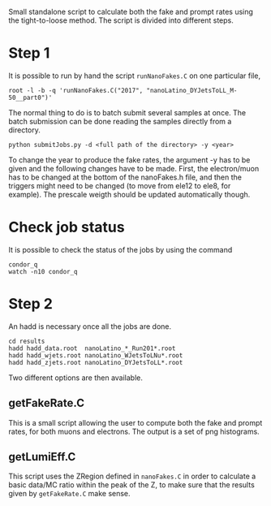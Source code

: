 Small standalone script to calculate both the fake and prompt rates using the tight-to-loose method. The script is divided into different steps.


# Step 1

It is possible to run by hand the script `runNanoFakes.C` on one particular file,

    root -l -b -q 'runNanoFakes.C("2017", "nanoLatino_DYJetsToLL_M-50__part0")'

The normal thing to do is to batch submit several samples at once. The batch submission can be done reading the samples directly from a directory.

    python submitJobs.py -d <full path of the directory> -y <year>
    
To change the year to produce the fake rates, the argument -y has to be given and the following changes have to be made. First, the electron/muon has to be changed at the bottom of the nanoFakes.h file, and then the triggers might need to be changed (to move from ele12 to ele8, for example). The prescale weigth should be updated automatically though.


# Check job status

It is possible to check the status of the jobs by using the command

    condor_q      
    watch -n10 condor_q


# Step 2

An hadd is necessary once all the jobs are done.

    cd results
    hadd hadd_data.root  nanoLatino_*_Run201*.root
    hadd hadd_wjets.root nanoLatino_WJetsToLNu*.root
    hadd hadd_zjets.root nanoLatino_DYJetsToLL*.root

Two different options are then available.


## getFakeRate.C

This is a small script allowing the user to compute both the fake and prompt rates, for both muons and electrons. The output is a set of png histograms.


## getLumiEff.C

This script uses the ZRegion defined in `nanoFakes.C` in order to calculate a basic data/MC ratio within the peak of the Z, to make sure that the results given by `getFakeRate.C` make sense.
